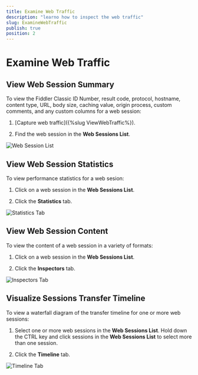 ```yaml
---
title: Examine Web Traffic
description: "learno how to inspect the web traffic"
slug: ExamineWebTraffic
publish: true
position: 2
---
```


Examine Web Traffic
===================

View Web Session Summary
------------------------
To view the Fiddler Classic ID Number, result code, protocol, hostname, content type, URL, body size, caching value, origin process, custom comments, and any custom columns for a web session:

1. [Capture web traffic]({%slug ViewWebTraffic%}).

2. Find the web session in the **Web Sessions List**.

 ![Web Session List](../../images/ExamineWebTraffic/SessionsList.png)

View Web Session Statistics
---------------------------
To view performance statistics for a web sesion:

1. Click on a web session in the **Web Sessions List**.

2. Click the **Statistics** tab.

 ![Statistics Tab](../../images/ExamineWebTraffic/Statistics.png)

View Web Session Content
------------------------
To view the content of a web session in a variety of formats:

1. Click on a web session in the **Web Sessions List**.

2. Click the **Inspectors** tab.

 ![Inspectors Tab](../../images/ExamineWebTraffic/Inspectors.png)

Visualize Sessions Transfer Timeline
---------------------------
To view a waterfall diagram of the transfer timeline for one or more web sessions:

1. Select one or more web sessions in the **Web Sessions List**. Hold down the CTRL key and click sessions in the **Web Sessions List** to select more than one session.

2. Click the **Timeline** tab.

 ![Timeline Tab](../../images/ExamineWebTraffic/Timeline.png)
